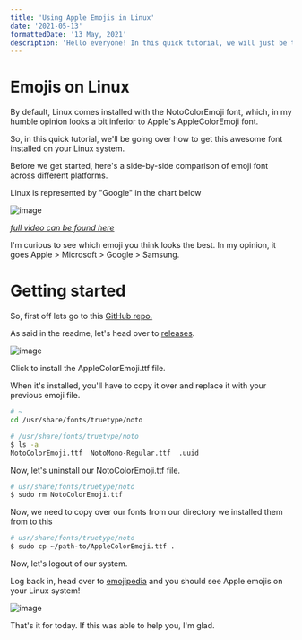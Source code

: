 ```yaml
---
title: 'Using Apple Emojis in Linux'
date: '2021-05-13'
formattedDate: '13 May, 2021'
description: 'Hello everyone! In this quick tutorial, we will just be taking at how to replace the default Google Emojis with Apple emojis.'
---
```


# Emojis on Linux

By default, Linux comes installed with the NotoColorEmoji font, which, in my humble opinion looks a bit inferior to Apple's AppleColorEmoji font.

So, in this quick tutorial, we'll be going over how to get this awesome font installed on your Linux system.

Before we get started, here's a side-by-side comparison of emoji font across different platforms.

Linux is represented by "Google" in the chart below

![image](https://user-images.githubusercontent.com/69592270/106525030-5d2ab100-64b1-11eb-9fac-ee008116fd2f.png)

_[full video can be found here](https://www.youtube.com/watch?v=Exz-oZFlxUA)_

I'm curious to see which emoji you think looks the best. In my opinion, it goes Apple > Microsoft > Google > Samsung.

# Getting started

So, first off lets go to this [GitHub repo.](https://github.com/samuelngs/apple-emoji-linux)

As said in the readme, let's head over to [releases](https://github.com/samuelngs/apple-emoji-linux/releases).

![image](https://user-images.githubusercontent.com/69592270/106525498-112c3c00-64b2-11eb-9e2e-ee407d87a06c.png)

Click to install the AppleColorEmoji.ttf file.

When it's installed, you'll have to copy it over and replace it with your previous emoji file.

```bash
# ~
cd /usr/share/fonts/truetype/noto

# /usr/share/fonts/truetype/noto
$ ls -a
NotoColorEmoji.ttf  NotoMono-Regular.ttf  .uuid
```

Now, let's uninstall our NotoColorEmoji.ttf file.

```bash
# usr/share/fonts/truetype/noto
$ sudo rm NotoColorEmoji.ttf
```

Now, we need to copy over our fonts from our directory we installed them from to this

```bash
# usr/share/fonts/truetype/noto
$ sudo cp ~/path-to/AppleColorEmoji.ttf .
```

Now, let's logout of our system.

Log back in, head over to [emojipedia](https://emojipedia.com/) and you should see Apple emojis on your Linux system!

![image](https://user-images.githubusercontent.com/69592270/106526704-14282c00-64b4-11eb-9f60-36bb704b2fac.png)

That's it for today. If this was able to help you, I'm glad.

